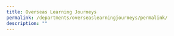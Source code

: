 ```yaml
---
title: Overseas Learning Journeys
permalink: /departments/overseaslearningjourneys/permalink/
description: ""
---
```

